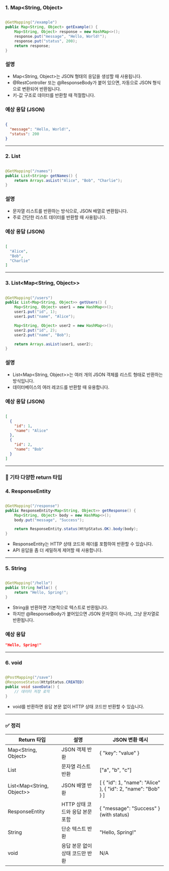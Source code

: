 ### 1. Map<String, Object>

```java

@GetMapping("/example")
public Map<String, Object> getExample() {
    Map<String, Object> response = new HashMap<>();
    response.put("message", "Hello, World!");
    response.put("status", 200);
    return response;
}

```

### **설명**

- Map<String, Object>는 JSON 형태의 응답을 생성할 때 사용됩니다.
- @RestController 또는 @ResponseBody가 붙어 있으면, 자동으로 JSON 형식으로 변환되어 반환됩니다.
- 키-값 구조로 데이터를 반환할 때 적절합니다.

### **예상 응답 (JSON)**

```json

{
  "message": "Hello, World!",
  "status": 200
}

```

---

### 2. List<String>

```java

@GetMapping("/names")
public List<String> getNames() {
    return Arrays.asList("Alice", "Bob", "Charlie");
}

```

### **설명**

- 문자열 리스트를 반환하는 방식으로, JSON 배열로 변환됩니다.
- 주로 간단한 리스트 데이터를 반환할 때 사용됩니다.

### **예상 응답 (JSON)**

```json

[
  "Alice",
  "Bob",
  "Charlie"
]

```

---

### 3. List<Map<String, Object>>

```java

@GetMapping("/users")
public List<Map<String, Object>> getUsers() {
    Map<String, Object> user1 = new HashMap<>();
    user1.put("id", 1);
    user1.put("name", "Alice");

    Map<String, Object> user2 = new HashMap<>();
    user2.put("id", 2);
    user2.put("name", "Bob");

    return Arrays.asList(user1, user2);
}

```

### **설명**

- List<Map<String, Object>>는 여러 개의 JSON 객체를 리스트 형태로 반환하는 방식입니다.
- 데이터베이스의 여러 레코드를 반환할 때 유용합니다.

### **예상 응답 (JSON)**

```json

[
  {
    "id": 1,
    "name": "Alice"
  },
  {
    "id": 2,
    "name": "Bob"
  }
]

```

---

### 📌 기타 다양한 return 타입

### 4. ResponseEntity<T>

```java

@GetMapping("/response")
public ResponseEntity<Map<String, Object>> getResponse() {
    Map<String, Object> body = new HashMap<>();
    body.put("message", "Success");

    return ResponseEntity.status(HttpStatus.OK).body(body);
}

```

- ResponseEntity<T>는 HTTP 상태 코드와 헤더를 포함하여 반환할 수 있습니다.
- API 응답을 좀 더 세밀하게 제어할 때 사용합니다.

---

### 5. String

```java

@GetMapping("/hello")
public String hello() {
    return "Hello, Spring!";
}

```

- String을 반환하면 기본적으로 텍스트로 반환됩니다.
- 하지만 @ResponseBody가 붙어있으면 JSON 문자열이 아니라, 그냥 문자열로 반환됩니다.

### **예상 응답**

```json
"Hello, Spring!"

```

---

### 6. void

```java

@PostMapping("/save")
@ResponseStatus(HttpStatus.CREATED)
public void saveData() {
    // 데이터 저장 로직
}

```

- void를 반환하면 응답 본문 없이 HTTP 상태 코드만 반환할 수 있습니다.

---

### ✅ 정리

| Return 타입 | 설명 | JSON 변환 예시 |
| --- | --- | --- |
| Map<String, Object> | JSON 객체 반환 | { "key": "value" } |
| List<String> | 문자열 리스트 반환 | ["a", "b", "c"] |
| List<Map<String, Object>> | JSON 배열 반환 | [ { "id": 1, "name": "Alice" }, { "id": 2, "name": "Bob" } ] |
| ResponseEntity<T> | HTTP 상태 코드와 응답 본문 포함 | { "message": "Success" } (with status) |
| String | 단순 텍스트 반환 | "Hello, Spring!" |
| void | 응답 본문 없이 상태 코드만 반환 | N/A |
